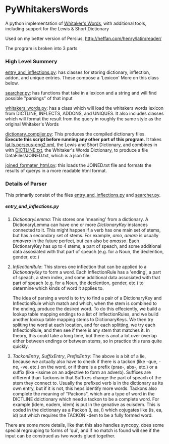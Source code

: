 # PyWhitakersWords
A python implementation of [Whitaker's Words](https://github.com/mk270/whitakers-words), with additional tools, including support for the Lewis & Short Dictionary

Used on my better version of Persius, http://heffan.com/henry/latin/reader/

The program is broken into 3 parts

### High Level Summery
[entry_and_inflections.py](entry_and_inflections.py): has classes for storing dictionary, inflection, addon, and unique entries. These compose a 'Lexicon' More on this class below.

[searcher.py](searcher.py): has functions that take in a lexicon and a string and will find possible "parsings" of that input

[whitakers_words.py](whitakers_words.py): has a class which will load the whitakers words lexicon from DICTLINE, INFLECTS, ADDONS, and UNIQUES. It also includes classes which will format the result from the query in roughly the same style as the original Whitaker's Words

[dictionary_compiler.py](dictionary_compiler.py): This produces the compiled dictionary files. **Execute this script before running any other part of this program.** It takes [lat.ls.perseus-eng2.xml](DataFiles/lewis_and_short.xml), the Lewis and Short Dictionary, and combines in with [DICTLINE.txt](DataFiles/DICTLINE.txt), the Whitaker's Words Dictionary, to produce a file DataFiles/JOINED.txt, which is a json file.

[joined_formater_html.py](joined_formater_html.py): this loads the JOINED.txt file and formats the results of querys in a more readable html format.


### Details of Parser
This primarily consist of the files [entry_and_inflections.py](entry_and_inflections.py) and [searcher.py](searcher.py).

##### entry_and_inflections.py
1. _DictionaryLemma_: This stores one 'meaning' from a dictionary. A DictionaryLemma can have one or more _DictionaryKey_ instances connected to it. This might happen if a verb has one main set of stems, but has a secondary set of stems. For example, _amo_, _amare_ is usually _amavero_ in the future perfect, but can also be _amasso_. Each DictionaryKey has up to 4 stems, a part of speach, and some additional data assosiated with that part of speach (e.g. for a Noun, the declention, gender, etc.)

2. _InflectionRule_: This stores one inflection that can be applied to a _DictionaryKey_ to form a word. Each InflectionRule has a 'ending', a part of speach, a stem index, and some additional data assosiated with that part of speach (e.g. for a Noun, the declention, gender, etc.) to determine which kinds of word it applies to.  

   The idea of parsing a word is to try to find a pair of a DictionaryKey and InflectionRule which match and which, when the stem is combined to the ending, produce the desired word. To do this effeciently, we build a lookup table mapping endings to a list of InflectionRules, and we build another lookup table mapping stems to DictionaryKeys. We then try spliting the word at each location, and for each splitting, we try each InflectionRule, and then see if there is any stem that matches it. In theory, this could take a long time, but there is anot a lot over overlap either between endings or between stems, so in practice this runs quite quickly.

3. _TackonEntry_, _SuffixEntry_, _PrefixEntry_: The above is a bit of a lie, because we actually also have to check if there is a tackon (like -que, -ne, -ve, etc.) on the word, or if there is a prefix (prae-, abs-, etc.) or a suffix (like -issime on an adjective to form an adverb). Suffixes are different than Tackons in that Suffixes change the part of speach of the stem they connect to. Usually the prefixed verb is in the dictionary as its own entry, but if it is not, this heps identify more words. Tackons also complete the meaning of "Packons", which are a type of word in the DICTLINE ddictionary which need a tackon to be a complete word. For example (idem, eadem, idem) is put in the genative as euisdem. This is coded in the dictionary as a Packon (i, ea, i) which cojugates like (is, ea, id) but which requires the TACKON -dem to be a fully formed word.

There are some more details, like that this also handles syncopy, does some special regrouping to forms of 'qui', and if no match is found will see if the input can be construed as two words glued together.
